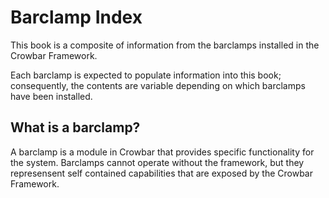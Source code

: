 # Barclamp Index 

This book is a composite of information from the barclamps installed in the Crowbar Framework.

Each barclamp is expected to populate information into this book; consequently, the contents are variable depending on which barclamps have been installed.

## What is a barclamp?

A barclamp is a module in Crowbar that provides specific functionality for the system.  Barclamps cannot operate without the framework, but they represensent self contained capabilities that are exposed by the Crowbar Framework.

